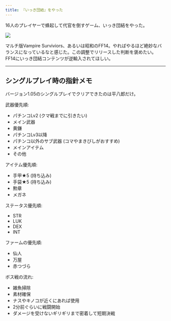 ```yaml
---
title: 『いっき団結』をやった
---
```

16人のプレイヤーで蜂起して代官を倒すゲーム、いっき団結をやった。

![](https://lh3.googleusercontent.com/docs/ADP-6oHVqGP9lScNUUTn2EDFQ_w1UECKq3yEkzKR6DOP2UrZuHvSMtjzzFQhnlROnvm0DtLKdUCVbYS3gA66gPWH7Tyl4H4oFXZsvDj_K1XOkWz_nkomS27n6GpUyx8bZe95QgHLKq1RJKsA1e1afo6FxUX9jBrxkRBndmpdbmBGkn-irQhaQZPsQIJRC2t694bZl-tnGXRZHmv33xMNKzEistPTgujnXMmclaVWnGeO3J5ZvtrbsjgyO_oBqdZgy0SDQH2NyGIYpXRQJUR9Fc4uwYd-WwKQCUYyInV7dq5HKtMP6U_Tfp12hUTG2ECwi-8a0SyPFqsNBZd8fDHgx7Bh8bs7UEmaVFrHdWAviJNaLXF5Ath-hoAepfgPgKGSt9V9sZQHZ1joNKiE0UiiOPnlIGbZxAli012WAhhLSmUprshF5SACJFl0zI1-VV06od3hBP9931tBzaIl7WzcK4BA4nMbBpW0j29arBAk7FFfypTh-AvFNQXiYnuhiNgHsx75G7yXOnNuN1FcBrxYR1NFyChkwbweVWaZMQ2zf7WjQ9y1BT6cx1MjVnGNGIQhLfT0JF7oWl4jOPVdJcOsBTWfAU26uvjCW9U-F2fAZZXxhoofCe5IW1ONMV5szFE0xDZqSCQLxfu6Pv8v0iRDskTgdxU3-ix1mWY-i-K9wIFg292fzVZwmP7HSVbprYm36NFJNm9XNdvqjItbaFJ3HKmTBXnG87NzgLjcz6-4SITAQ61HQwiign3V8_R6SIwQPjDnCs-TIeWbRyn-eLHcids-FzFoqdk29g7K--aMzDT0JtPiH2WT8oSIBP5Hnmd1C3JOc6gk8fWJ3jwcS06DSDmw4Yv3CX_5dXSzWvppoe6YV4xl-npwQ8m33mmSekhhPTGBjE3JA-ky32FyY50vaHZaOW63iC4PwklOx3EU8hSyN1GRfcCnZKD7yXCXHjGQppMUhkRonSlM1EKc1wJ3JmB0OSwY8uVCjX50IqvCDblMSYNZlA0_P_XelxjTsrRhij-s16HkMY3NYYm0prQn6VYcVWygDxnaIKOurcRLDUE21d1QlFjLHmxq7wlWuAUGJPxnCbC6t1onuLoD-GoSU3mSZQUWqtbUj-pxUbptlmzG8frz9H6n34Uvj-azQS_eWCqdu0hlsORCgRykvj0I2mArUVZ013IyOg47-ju4wJP3Q3lpVlo0pG6b7s4rwX_Uk-goRDWtEaqvVg_PX3GbLsLJ-jDSns_AtKEQbZlsfkNpD3OpIOC9hg)

マルチ版Vampire Surviviors、あるいは昭和のFF14。やればやるほど絶妙なバランスになっているなと感じた。この調整でリリースした判断を褒めたい。FF14にいっき団結コンテンツが逆輸入されてほしい。

* * *

シングルプレイ時の指針メモ
-------------

バージョン1.05のシングルプレイでクリアできたのは平八郎だけ。

武器優先順:

*   パチンコLv2 (クマ戦までに引きたい)
*   メイン武器
*   黄鎌
*   パチンコLv3以降
*   パチンコ以外のサブ武器 (コマやまきびしがおすすめ)
*   メインアイテム
*   その他

アイテム優先順:

*   手甲★5 (持ち込み)
*   手袋★5 (持ち込み)
*   勲章
*   メガネ

ステータス優先順:

*   STR
*   LUK
*   DEX
*   INT

ファームの優先順:

*   仙人
*   万屋
*   赤つづら

ボス戦の流れ:

*   雑魚掃除
*   素材確保
*   ナスやキノコが近くにあれば使用
*   2分前ぐらいに戦闘開始
*   ダメージを受けないギリギリまで密着して短期決戦
